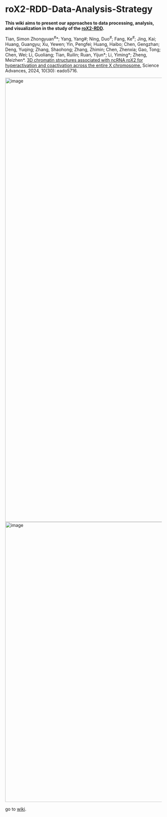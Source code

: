 # roX2-RDD-Data-Analysis-Strategy

**This wiki aims to present our approaches to data processing, analysis, and visualization in the study of the [roX2-RDD](https://www.science.org/doi/10.1126/sciadv.ado5716).**

Tian, Simon Zhongyuan<sup>#</sup>\*; Yang, Yang#; Ning, Duo<sup>#</sup>; Fang, Ke<sup>#</sup>; Jing, Kai; Huang, Guangyu; Xu, Yewen; Yin, Pengfei; Huang, Haibo; Chen, Gengzhan; Deng, Yuqing; Zhang, Shaohong; Zhang, Zhimin; Chen, Zhenxia; Gao, Tong; Chen, Wei; Li, Guoliang; Tian, Ruilin; Ruan, Yijun*; Li, Yiming*; Zheng, Meizhen*. [3D chromatin structures associated with ncRNA roX2 for hyperactivation and coactivation across the entire X chromosome.](https://www.science.org/doi/10.1126/sciadv.ado5716) Science Advances, 2024, 10(30): eado5716.

<img width="1426" alt="image" src="https://github.com/user-attachments/assets/26a89a16-e494-4bdc-9f23-6efe914ff045" />

<img width="899" alt="image" src="https://github.com/user-attachments/assets/4894278a-5b2c-4132-8ad3-a2656a163e74" />


go to [wiki](https://github.com/ZhengmzLab/roX2-RDD-Data-Analysis-Strategy.wiki).

